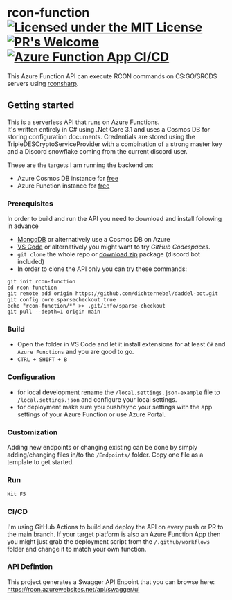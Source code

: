 # rcon-function  [![Licensed under the MIT License](https://img.shields.io/badge/License-MIT-blue.svg)](https://github.com/dichternebel/csgo-rcon-bot/blob/main/LICENSE.md) [![PR's Welcome](https://img.shields.io/badge/PRs%20-welcome-brightgreen.svg)](http://makeapullrequest.com) [![Azure Function App CI/CD](https://github.com/dichternebel/daddel-bot/actions/workflows/func-ci-cd.yml/badge.svg)](https://github.com/dichternebel/daddel-bot/actions/workflows/func-ci-cd.yml)
This Azure Function API can execute RCON commands on CS:GO/SRCDS servers using [rconsharp](https://github.com/stefanodriussi/rconsharp).

## Getting started

This is a serverless API that runs on Azure Functions.  
It's written entirely in C# using .Net Core 3.1 and uses a Cosmos DB for storing configuration documents. Credentials are stored using the TripleDESCryptoServiceProvider with a combination of a strong master key and a Discord snowflake coming from the current discord user.

These are the targets I am running the backend on:  
* Azure Cosmos DB instance for [free](https://azure.microsoft.com/en-us/services/cosmos-db/)
* Azure Function instance for [free](https://azure.microsoft.com/en-us/services/functions/)

### Prerequisites

In order to build and run the API you need to download and install following in advance

* [MongoDB](https://www.mongodb.com/try/download/community) or alternatively use a Cosmos DB on Azure
* [VS Code](https://code.visualstudio.com/download) or alternatively you might want to try *GitHub Codespaces*.
* `git clone` the whole repo or [download zip](https://github.com/dichternebel/daddel-bot/archive/main.zip) package (discord bot included)
* In order to clone the API only you can try these commands:
```shell
git init rcon-function
cd rcon-function
git remote add origin https://github.com/dichternebel/daddel-bot.git
git config core.sparsecheckout true
echo "rcon-function/*" >> .git/info/sparse-checkout
git pull --depth=1 origin main
```

### Build

* Open the folder in VS Code and let it install extensions for at least `C#` and `Azure Functions` and you are good to go.
* `CTRL + SHIFT + B`

### Configuration

* for local development rename the `/local.settings.json-example` file to `/local.settings.json` and configure your local settings.
* for deployment make sure you push/sync your settings with the app settings of your Azure Function or use Azure Portal.

### Customization

Adding new endpoints or changing existing can be done by simply adding/changing files in/to the `/Endpoints/` folder. Copy one file as a template to get started.

### Run

`Hit F5`

### CI/CD

I'm using GitHub Actions to build and deploy the API on every push or PR to the main branch. If your target platform is also an Azure Function App then you might just grab the deployment script from the `/.github/workflows` folder and change it to match your own function.

### API Defintion

This project generates a Swagger API Enpoint that you can browse here:\
https://rcon.azurewebsites.net/api/swagger/ui
